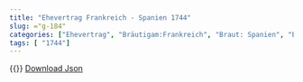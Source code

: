 ```yaml
---
title: "Ehevertrag Frankreich - Spanien 1744"
slug: ="g-184"
categories: ["Ehevertrag", "Bräutigam:Frankreich", "Braut: Spanien", "Eheschließung vollzogen?:Ja", "verschiedenkonfessionelle Ehe?:Nein", "Dynastie Bräutigam:Bourbon (Frankreich)", "Akteur Bräutigam:Bourbon (Frankreich)", "Akteur Braut:Bourbon (Spanien)", "Textbezug?:ja", "Ständisch?:nein", "Ratifikation?:ja", "Sonstiges?:ja", "Bräutigam:Frankreich", "Braut: Spanien"]
tags: [ "1744"]
---
```

<!--more-->
{{<v54>}}
[Download Json](/vertraege/vertrag-184.json)